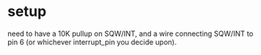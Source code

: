 # setup

need to have a 10K pullup on SQW/INT, and a wire connecting SQW/INT to pin 6 (or whichever interrupt_pin you decide upon).

